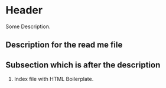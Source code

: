 # Header

Some Description.

## Description for the read me file

## Subsection which is after the description

1. Index file with HTML Boilerplate.

